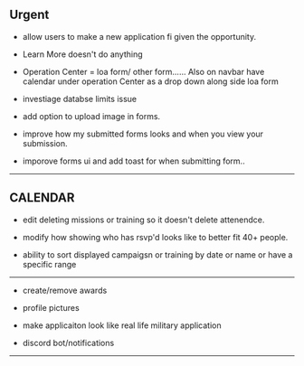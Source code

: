 <h2>Urgent</h2>

* allow users to make a new application fi given the opportunity.


* Learn More doesn't do anything


* Operation Center = loa form/ other form...... Also on navbar have calendar under operation Center as a drop down along side loa form


* investiage databse limits issue


* add option to upload image in forms.


* improve how my submitted forms looks and when you view your submission.


* imporove forms ui and add toast for when submitting form..

- - -
<h2>CALENDAR</h2>


* edit deleting missions or training so it doesn't delete attenendce.


* modify how showing who has rsvp'd looks like to better fit 40+ people.


* ability to sort displayed campaigsn or training by date or name or have a  specific range


----

* create/remove awards 


* profile pictures 


* make applicaiton look like real life military application


* discord bot/notifications


---

